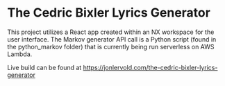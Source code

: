 # The Cedric Bixler Lyrics Generator

This project utilizes a React app created within an NX workspace for the user interface. The Markov generator API call is a Python script (found in the python_markov folder) that is currently being run serverless on AWS Lambda.

Live build can be found at https://jonlervold.com/the-cedric-bixler-lyrics-generator

